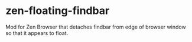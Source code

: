 # zen-floating-findbar
Mod for Zen Browser that detaches findbar from edge of browser window so that it appears to float. 
